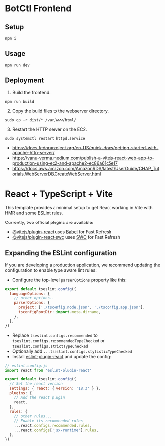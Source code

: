 # BotCtl Frontend

## Setup

```
npm i 
```

## Usage

```bash
npm run dev
```

## Deployment

1. Build the frontend.
```
npm run build
```

2. Copy the build files to the webserver directory.
```
sudo cp -r dist/* /var/www/html/
```

3. Restart the HTTP server on the EC2.
```
sudo systemctl restart httpd.service
```
- https://docs.fedoraproject.org/en-US/quick-docs/getting-started-with-apache-http-server/
- https://vanu-verma.medium.com/publish-a-vitejs-react-web-app-to-production-using-ec2-and-apache2-ec86a61c5e17
- https://docs.aws.amazon.com/AmazonRDS/latest/UserGuide/CHAP_Tutorials.WebServerDB.CreateWebServer.html
# React + TypeScript + Vite

This template provides a minimal setup to get React working in Vite with HMR and some ESLint rules.

Currently, two official plugins are available:

- [@vitejs/plugin-react](https://github.com/vitejs/vite-plugin-react/blob/main/packages/plugin-react/README.md) uses [Babel](https://babeljs.io/) for Fast Refresh
- [@vitejs/plugin-react-swc](https://github.com/vitejs/vite-plugin-react-swc) uses [SWC](https://swc.rs/) for Fast Refresh

## Expanding the ESLint configuration

If you are developing a production application, we recommend updating the configuration to enable type aware lint rules:

- Configure the top-level `parserOptions` property like this:

```js
export default tseslint.config({
  languageOptions: {
    // other options...
    parserOptions: {
      project: ['./tsconfig.node.json', './tsconfig.app.json'],
      tsconfigRootDir: import.meta.dirname,
    },
  },
})
```

- Replace `tseslint.configs.recommended` to `tseslint.configs.recommendedTypeChecked` or `tseslint.configs.strictTypeChecked`
- Optionally add `...tseslint.configs.stylisticTypeChecked`
- Install [eslint-plugin-react](https://github.com/jsx-eslint/eslint-plugin-react) and update the config:

```js
// eslint.config.js
import react from 'eslint-plugin-react'

export default tseslint.config({
  // Set the react version
  settings: { react: { version: '18.3' } },
  plugins: {
    // Add the react plugin
    react,
  },
  rules: {
    // other rules...
    // Enable its recommended rules
    ...react.configs.recommended.rules,
    ...react.configs['jsx-runtime'].rules,
  },
})
```
